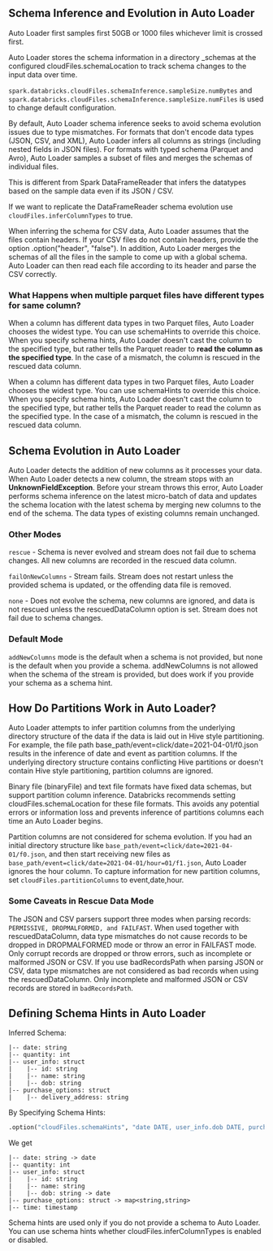 ## Schema Inference and Evolution in Auto Loader

Auto Loader first samples first 50GB or 1000 files whichever limit is crossed first.

Auto Loader stores the schema information in a directory _schemas at the configured cloudFiles.schemaLocation to track schema changes to the input data over time.

```spark.databricks.cloudFiles.schemaInference.sampleSize.numBytes``` and ```spark.databricks.cloudFiles.schemaInference.sampleSize.numFiles``` is used to change default configuration.

By default, Auto Loader schema inference seeks to avoid schema evolution issues due to type mismatches. For formats that don't encode data types (JSON, CSV, and XML), Auto Loader infers all columns as strings (including nested fields in JSON files). For formats with typed schema (Parquet and Avro), Auto Loader samples a subset of files and merges the schemas of individual files.

This is different from Spark DataFrameReader that infers the datatypes based on the sample data even if its JSON / CSV.

If we want to replicate the DataFrameReader schema evolution use ```cloudFiles.inferColumnTypes``` to true.

When inferring the schema for CSV data, Auto Loader assumes that the files contain headers. If your CSV files do not contain headers, provide the option .option("header", "false"). In addition, Auto Loader merges the schemas of all the files in the sample to come up with a global schema. Auto Loader can then read each file according to its header and parse the CSV correctly.

### What Happens when multiple parquet files have different types for same column?

When a column has different data types in two Parquet files, Auto Loader chooses the widest type. You can use schemaHints to override this choice. When you specify schema hints, Auto Loader doesn't cast the column to the specified type, but rather tells the Parquet reader to **read the column as the specified type**. In the case of a mismatch, the column is rescued in the rescued data column.

When a column has different data types in two Parquet files, Auto Loader chooses the widest type. You can use schemaHints to override this choice. When you specify schema hints, Auto Loader doesn't cast the column to the specified type, but rather tells the Parquet reader to read the column as the specified type. In the case of a mismatch, the column is rescued in the rescued data column.

## Schema Evolution in Auto Loader

Auto Loader detects the addition of new columns as it processes your data. When Auto Loader detects a new column, the stream stops with an **UnknownFieldException**. Before your stream throws this error, Auto Loader performs schema inference on the latest micro-batch of data and updates the schema location with the latest schema by merging new columns to the end of the schema. The data types of existing columns remain unchanged.

### Other Modes

```rescue``` - Schema is never evolved and stream does not fail due to schema changes. All new columns are recorded in the rescued data column.

```failOnNewColumns``` - Stream fails. Stream does not restart unless the provided schema is updated, or the offending data file is removed.

```none``` - Does not evolve the schema, new columns are ignored, and data is not rescued unless the rescuedDataColumn option is set. Stream does not fail due to schema changes.

### Default Mode

```addNewColumns``` mode is the default when a schema is not provided, but none is the default when you provide a schema. addNewColumns is not allowed when the schema of the stream is provided, but does work if you provide your schema as a schema hint.

## How Do Partitions Work in Auto Loader?

Auto Loader attempts to infer partition columns from the underlying directory structure of the data if the data is laid out in Hive style partitioning. For example, the file path base_path/event=click/date=2021-04-01/f0.json results in the inference of date and event as partition columns. If the underlying directory structure contains conflicting Hive partitions or doesn't contain Hive style partitioning, partition columns are ignored.

Binary file (binaryFile) and text file formats have fixed data schemas, but support partition column inference. Databricks recommends setting cloudFiles.schemaLocation for these file formats. This avoids any potential errors or information loss and prevents inference of partitions columns each time an Auto Loader begins.

Partition columns are not considered for schema evolution. If you had an initial directory structure like ```base_path/event=click/date=2021-04-01/f0.json```, and then start receiving new files as ```base_path/event=click/date=2021-04-01/hour=01/f1.json```, Auto Loader ignores the hour column. To capture information for new partition columns, set ```cloudFiles.partitionColumns``` to event,date,hour.

### Some Caveats in Rescue Data Mode

The JSON and CSV parsers support three modes when parsing records: ```PERMISSIVE, DROPMALFORMED, and FAILFAST```. When used together with rescuedDataColumn, data type mismatches do not cause records to be dropped in DROPMALFORMED mode or throw an error in FAILFAST mode. Only corrupt records are dropped or throw errors, such as incomplete or malformed JSON or CSV. If you use badRecordsPath when parsing JSON or CSV, data type mismatches are not considered as bad records when using the rescuedDataColumn. Only incomplete and malformed JSON or CSV records are stored in ```badRecordsPath```.

## Defining Schema Hints in Auto Loader

Inferred Schema:

```
|-- date: string
|-- quantity: int
|-- user_info: struct
|    |-- id: string
|    |-- name: string
|    |-- dob: string
|-- purchase_options: struct
|    |-- delivery_address: string
```

By Specifying Schema Hints:

```python
.option("cloudFiles.schemaHints", "date DATE, user_info.dob DATE, purchase_options MAP<STRING,STRING>, time TIMESTAMP")
```

We get

```text
|-- date: string -> date
|-- quantity: int
|-- user_info: struct
|    |-- id: string
|    |-- name: string
|    |-- dob: string -> date
|-- purchase_options: struct -> map<string,string>
|-- time: timestamp
```

Schema hints are used only if you do not provide a schema to Auto Loader. You can use schema hints whether cloudFiles.inferColumnTypes is enabled or disabled.

